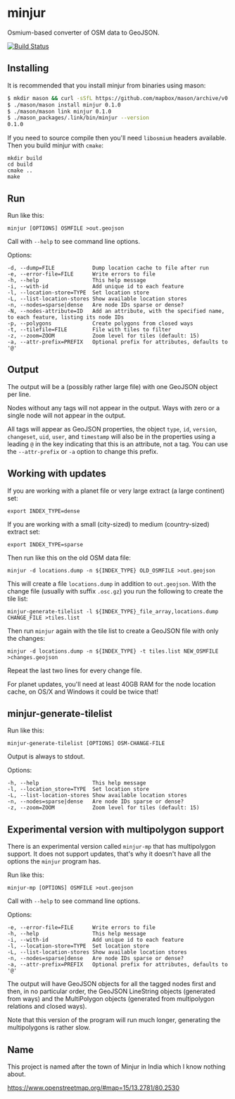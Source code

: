 
# minjur

Osmium-based converter of OSM data to GeoJSON.

[![Build Status](https://secure.travis-ci.org/mapbox/minjur.png)](https://travis-ci.org/mapbox/minjur)

## Installing

It is recommended that you install minjur from binaries using mason:

```bash
$ mkdir mason && curl -sSfL https://github.com/mapbox/mason/archive/v0.6.0.tar.gz | tar --gunzip --extract --strip-components=1 --directory=./mason
$ ./mason/mason install minjur 0.1.0
$ ./mason/mason link minjur 0.1.0
$ ./mason_packages/.link/bin/minjur --version
0.1.0
```

If you need to source compile then you'll need `libosmium` headers available. Then you build minjur with `cmake`:


    mkdir build
    cd build
    cmake ..
    make

## Run

Run like this:

    minjur [OPTIONS] OSMFILE >out.geojson

Call with `--help` to see command line options.

Options:

    -d, --dump=FILE            Dump location cache to file after run
    -e, --error-file=FILE      Write errors to file
    -h, --help                 This help message
    -i, --with-id              Add unique id to each feature
    -l, --location-store=TYPE  Set location store
    -L, --list-location-stores Show available location stores
    -n, --nodes=sparse|dense   Are node IDs sparse or dense?
    -N, --nodes-attribute=ID   Add an attribute, with the specified name, to each feature, listing its node IDs
    -p, --polygons             Create polygons from closed ways
    -t, --tilefile=FILE        File with tiles to filter
    -z, --zoom=ZOOM            Zoom level for tiles (default: 15)
    -a, --attr-prefix=PREFIX   Optional prefix for attributes, defaults to '@'

## Output

The output will be a (possibly rather large file) with one GeoJSON object
per line.

Nodes without any tags will not appear in the output. Ways with zero or a
single node will not appear in the output.

All tags will appear as GeoJSON properties, the object `type`, `id`, `version`,
`changeset`, `uid`, `user`, and `timestamp` will also be in the properties
using a leading `@` in the key indicating that this is an attribute, not a
tag. You can use the `--attr-prefix` or `-a` option to change this prefix.


## Working with updates

If you are working with a planet file or very large extract (a large continent)
set:

    export INDEX_TYPE=dense

If you are working with a small (city-sized) to medium (country-sized) extract
set:

    export INDEX_TYPE=sparse

Then run like this on the old OSM data file:

    minjur -d locations.dump -n ${INDEX_TYPE} OLD_OSMFILE >out.geojson

This will create a file `locations.dump` in addition to `out.geojson`. With
the change file (usually with suffix `.osc.gz`) you run the following to
create the tile list:

    minjur-generate-tilelist -l ${INDEX_TYPE}_file_array,locations.dump CHANGE_FILE >tiles.list

Then run `minjur` again with the tile list to create a GeoJSON file with only
the changes:

    minjur -d locations.dump -n ${INDEX_TYPE} -t tiles.list NEW_OSMFILE >changes.geojson

Repeat the last two lines for every change file.

For planet updates, you'll need at least 40GB RAM for the node location cache,
on OS/X and Windows it could be twice that!

## minjur-generate-tilelist

Run like this:

    minjur-generate-tilelist [OPTIONS] OSM-CHANGE-FILE

Output is always to stdout.

Options:

    -h, --help                 This help message
    -l, --location_store=TYPE  Set location store
    -L, --list-location-stores Show available location stores
    -n, --nodes=sparse|dense   Are node IDs sparse or dense?
    -z, --zoom=ZOOM            Zoom level for tiles (default: 15)

## Experimental version with multipolygon support

There is an experimental version called `minjur-mp` that has multipolygon
support. It does not support updates, that's why it doesn't have all the
options the `minjur` program has.

Run like this:

    minjur-mp [OPTIONS] OSMFILE >out.geojson

Call with `--help` to see command line options.

Options:

    -e, --error-file=FILE      Write errors to file
    -h, --help                 This help message
    -i, --with-id              Add unique id to each feature
    -l, --location-store=TYPE  Set location store
    -L, --list-location-stores Show available location stores
    -n, --nodes=sparse|dense   Are node IDs sparse or dense?
    -a, --attr-prefix=PREFIX   Optional prefix for attributes, defaults to '@'

The output will have GeoJSON objects for all the tagged nodes first and then,
in no particular order, the GeoJSON LineString objects (generated from ways)
and the MultiPolygon objects (generated from multipolygon relations and closed
ways).

Note that this version of the program will run much longer, generating the
multipolygons is rather slow.


## Name

This project is named after the town of Minjur in India which I know nothing
about.

https://www.openstreetmap.org/#map=15/13.2781/80.2530

